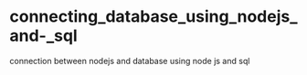 # connecting_database_using_nodejs_and-_sql
connection between nodejs and database using node js and sql
